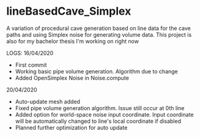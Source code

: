 # lineBasedCave_Simplex
A variation of procedural cave generation based on line data for the cave paths and using Simplex noise for generating volume data. This project is also for my bachelor thesis I'm working on right now

LOGS:
16/04/2020
- First commit
- Working basic pipe volume generation. Algorithm due to change
- Added OpenSimplex Noise in Noise.compute

20/04/2020
- Auto-update mesh added
- Fixed pipe volume generation algorithm. Issue still occur at 0th line
- Added option for world-space noise input coordinate. Input coordinate will be automatically changed to line's local coordinate if disabled
- Planned further optimization for auto update